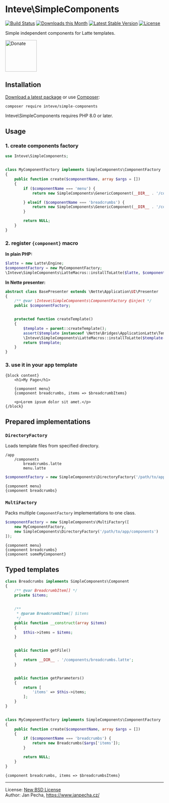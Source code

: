 # Inteve\SimpleComponents

[![Build Status](https://github.com/inteve/simple-components/workflows/Build/badge.svg)](https://github.com/inteve/simple-components/actions)
[![Downloads this Month](https://img.shields.io/packagist/dm/inteve/simple-components.svg)](https://packagist.org/packages/inteve/simple-components)
[![Latest Stable Version](https://poser.pugx.org/inteve/simple-components/v/stable)](https://github.com/inteve/simple-components/releases)
[![License](https://img.shields.io/badge/license-New%20BSD-blue.svg)](https://github.com/inteve/simple-components/blob/master/license.md)

Simple independent components for Latte templates.

<a href="https://www.janpecha.cz/donate/"><img src="https://buymecoffee.intm.org/img/donate-banner.v1.svg" alt="Donate" height="100"></a>


## Installation

[Download a latest package](https://github.com/inteve/simple-components/releases) or use [Composer](http://getcomposer.org/):

```
composer require inteve/simple-components
```

Inteve\SimpleComponents requires PHP 8.0 or later.


## Usage

### 1. create components factory

```php
use Inteve\SimpleComponents;


class MyComponentFactory implements SimpleComponents\ComponentFactory
{
	public function create($componentName, array $args = [])
	{
		if ($componentName === 'menu') {
			return new SimpleComponents\GenericComponent(__DIR__ . '/components/Menu.latte');

		} elseif ($componentName === 'breadcrumbs') {
			return new SimpleComponents\GenericComponent(__DIR__ . '/components/Breadcrumbs.latte', $args);
		}

		return NULL;
	}
}
```


### 2. register `{component}` macro

**In plain PHP:**

```php
$latte = new Latte\Engine;
$componentFactory = new MyComponentFactory;
\Inteve\SimpleComponents\LatteMacros::installToLatte($latte, $componentFactory);
```


**In Nette presenter:**

```php
abstract class BasePresenter extends \Nette\Application\UI\Presenter
{
	/** @var \Inteve\SimpleComponents\ComponentFactory @inject */
	public $componentFactory;


	protected function createTemplate()
	{
		$template = parent::createTemplate();
		assert($template instanceof \Nette\Bridges\ApplicationLatte\Template);
		\Inteve\SimpleComponents\LatteMacros::installToLatte($template->getLatte(), $this->componentFactory);
		return $template;
	}
}
```


### 3. use it in your app template

```latte
{block content}
	<h1>My Page</h1>

	{component menu}
	{component breadcrumbs, items => $breadcrumbItems}

	<p>Lorem ipsum dolor sit amet.</p>
{/block}
```


## Prepared implementations

### `DirectoryFactory`

Loads template files from specified directory.

```
/app
	/components
		breadcrumbs.latte
		menu.latte
```

```php
$componentFactory = new SimpleComponents\DirectoryFactory('/path/to/app/components');
```

```latte
{component menu}
{component breadcrumbs}
```


### `MultiFactory`

Packs multiple `ComponentFactory` implementations to one class.

```php
$componentFactory = new SimpleComponents\MultiFactory([
	new MyComponentFactory,
	new SimpleComponents\DirectoryFactory('/path/to/app/components')
]);
```

```latte
{component menu}
{component breadcrumbs}
{component someMyComponent}
```


## Typed templates

```php
class Breadcrumbs implements SimpleComponents\Component
{
	/** @var BreadcrumbItem[] */
	private $items;


	/**
	 * @param BreadcrumbItem[] $items
	 */
	public function __construct(array $items)
	{
		$this->items = $items;
	}


	public function getFile()
	{
		return __DIR__ . '/components/breadcrumbs.latte';
	}


	public function getParameters()
	{
		return [
			'items' => $this->items;
		];
	}
}


class MyComponentFactory implements SimpleComponents\ComponentFactory
{
	public function create($componentName, array $args = [])
	{
		if ($componentName === 'breadcrumbs') {
			return new Breadcrumbs($args['items']);
		}

		return NULL;
	}
}
```

```latte
{component breadcrumbs, items => $breadcrumbsItems}
```


------------------------------

License: [New BSD License](license.md)
<br>Author: Jan Pecha, https://www.janpecha.cz/
